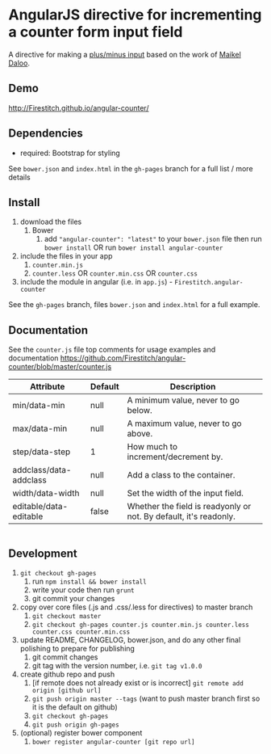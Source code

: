 # AngularJS directive for incrementing a counter form input field

A directive for making a [plus/minus input](http://bootsnipp.com/snippets/featured/buttons-minus-and-plus-in-input) based on the work of [Maikel Daloo](http://maikeldaloo.com/post/angularjs-counter-directive).

## Demo
http://Firestitch.github.io/angular-counter/

## Dependencies
- required:
	Bootstrap for styling

See `bower.json` and `index.html` in the `gh-pages` branch for a full list / more details

## Install
1. download the files
	1. Bower
		1. add `"angular-counter": "latest"` to your `bower.json` file then run `bower install` OR run `bower install angular-counter`
2. include the files in your app
	1. `counter.min.js`
	2. `counter.less` OR `counter.min.css` OR `counter.css`
3. include the module in angular (i.e. in `app.js`) - `Firestitch.angular-counter`

See the `gh-pages` branch, files `bower.json` and `index.html` for a full example.


## Documentation
See the `counter.js` file top comments for usage examples and documentation
https://github.com/Firestitch/angular-counter/blob/master/counter.js

| Attribute              | Default | Description                                                       |
| ---------------------- | ------- | ----------------------------------------------------------------- |
| min/data-min           | null    | A minimum value, never to go below.                               |
| max/data-min           | null    | A maximum value, never to go above.                               |
| step/data-step         | 1       | How much to increment/decrement by.                               |
| addclass/data-addclass | null    | Add a class to the container.                                     |
| width/data-width       | null    | Set the width of the input field.                                 |
| editable/data-editable | false   | Whether the field is readyonly or not. By default, it's readonly. |

```html

```

## Development

1. `git checkout gh-pages`
	1. run `npm install && bower install`
	2. write your code then run `grunt`
	3. git commit your changes
2. copy over core files (.js and .css/.less for directives) to master branch
	1. `git checkout master`
	2. `git checkout gh-pages counter.js counter.min.js counter.less counter.css counter.min.css`
3. update README, CHANGELOG, bower.json, and do any other final polishing to prepare for publishing
	1. git commit changes
	2. git tag with the version number, i.e. `git tag v1.0.0`
4. create github repo and push
	1. [if remote does not already exist or is incorrect] `git remote add origin [github url]`
	2. `git push origin master --tags` (want to push master branch first so it is the default on github)
	3. `git checkout gh-pages`
	4. `git push origin gh-pages`
5. (optional) register bower component
	1. `bower register angular-counter [git repo url]`
